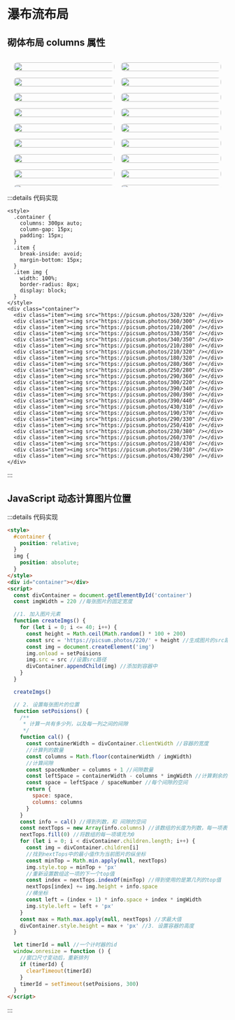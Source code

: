 <script setup>
import WaterFall from './components/WaterFall.vue'
</script>

# 瀑布流布局

## 砌体布局 columns 属性

<div style="height:300px;overflow:auto">
  <div style="columns: 200px auto;column-gap: 15px;padding: 15px;">
    <div style="break-inside: avoid;margin-bottom: 15px;">
      <img style="width: 100%;border-radius: 8px;display: block;" src="https://picsum.photos/320/320" />
    </div>
    <div style="break-inside: avoid;margin-bottom: 15px;">
      <img style="width: 100%;border-radius: 8px;display: block;" src="https://picsum.photos/360/300" />
    </div>
    <div style="break-inside: avoid;margin-bottom: 15px;">
      <img style="width: 100%;border-radius: 8px;display: block;" src="https://picsum.photos/210/200" />
    </div>
    <div style="break-inside: avoid;margin-bottom: 15px;">
      <img style="width: 100%;border-radius: 8px;display: block;" src="https://picsum.photos/330/350" />
    </div>
    <div style="break-inside: avoid;margin-bottom: 15px;">
      <img style="width: 100%;border-radius: 8px;display: block;" src="https://picsum.photos/340/350" />
    </div>
    <div style="break-inside: avoid;margin-bottom: 15px;">
      <img style="width: 100%;border-radius: 8px;display: block;" src="https://picsum.photos/210/280" />
    </div>
    <div style="break-inside: avoid;margin-bottom: 15px;">
      <img style="width: 100%;border-radius: 8px;display: block;" src="https://picsum.photos/210/320" />
    </div>
    <div style="break-inside: avoid;margin-bottom: 15px;">
      <img style="width: 100%;border-radius: 8px;display: block;" src="https://picsum.photos/180/320" />
    </div>
    <div style="break-inside: avoid;margin-bottom: 15px;">
      <img style="width: 100%;border-radius: 8px;display: block;" src="https://picsum.photos/280/360" />
    </div>
    <div style="break-inside: avoid;margin-bottom: 15px;">
      <img style="width: 100%;border-radius: 8px;display: block;" src="https://picsum.photos/250/280" />
    </div>
    <div style="break-inside: avoid;margin-bottom: 15px;">
      <img style="width: 100%;border-radius: 8px;display: block;" src="https://picsum.photos/290/360" />
    </div>
    <div style="break-inside: avoid;margin-bottom: 15px;">
      <img style="width: 100%;border-radius: 8px;display: block;" src="https://picsum.photos/300/220" />
    </div>
    <div style="break-inside: avoid;margin-bottom: 15px;">
      <img style="width: 100%;border-radius: 8px;display: block;" src="https://picsum.photos/390/340" />
    </div>
    <div style="break-inside: avoid;margin-bottom: 15px;">
      <img style="width: 100%;border-radius: 8px;display: block;" src="https://picsum.photos/200/390" />
    </div>
    <div style="break-inside: avoid;margin-bottom: 15px;">
      <img style="width: 100%;border-radius: 8px;display: block;" src="https://picsum.photos/390/440" />
    </div>
    <div style="break-inside: avoid;margin-bottom: 15px;">
      <img style="width: 100%;border-radius: 8px;display: block;" src="https://picsum.photos/430/310" />
    </div>
    <div style="break-inside: avoid;margin-bottom: 15px;">
      <img style="width: 100%;border-radius: 8px;display: block;" src="https://picsum.photos/190/370" />
    </div>
    <div style="break-inside: avoid;margin-bottom: 15px;">
      <img style="width: 100%;border-radius: 8px;display: block;" src="https://picsum.photos/290/330" />
    </div>
    <div style="break-inside: avoid;margin-bottom: 15px;">
      <img style="width: 100%;border-radius: 8px;display: block;" src="https://picsum.photos/250/410" />
    </div>
    <div style="break-inside: avoid;margin-bottom: 15px;">
      <img style="width: 100%;border-radius: 8px;display: block;" src="https://picsum.photos/230/380" />
    </div>
    <div style="break-inside: avoid;margin-bottom: 15px;">
      <img style="width: 100%;border-radius: 8px;display: block;" src="https://picsum.photos/260/370" />
    </div>
    <div style="break-inside: avoid;margin-bottom: 15px;">
      <img style="width: 100%;border-radius: 8px;display: block;" src="https://picsum.photos/210/430" />
    </div>
    <div style="break-inside: avoid;margin-bottom: 15px;">
      <img style="width: 100%;border-radius: 8px;display: block;" src="https://picsum.photos/290/310" />
    </div>
    <div style="break-inside: avoid;margin-bottom: 15px;">
      <img style="width: 100%;border-radius: 8px;display: block;" src="https://picsum.photos/430/290" />
    </div>
  </div>
</div>

:::details 代码实现

```html{3}
<style>
  .container {
    columns: 300px auto;
    column-gap: 15px;
    padding: 15px;
  }
  .item {
    break-inside: avoid;
    margin-bottom: 15px;
  }
  .item img {
    width: 100%;
    border-radius: 8px;
    display: block;
  }
</style>
<div class="container">
  <div class="item"><img src="https://picsum.photos/320/320" /></div>
  <div class="item"><img src="https://picsum.photos/360/300" /></div>
  <div class="item"><img src="https://picsum.photos/210/200" /></div>
  <div class="item"><img src="https://picsum.photos/330/350" /></div>
  <div class="item"><img src="https://picsum.photos/340/350" /></div>
  <div class="item"><img src="https://picsum.photos/210/280" /></div>
  <div class="item"><img src="https://picsum.photos/210/320" /></div>
  <div class="item"><img src="https://picsum.photos/180/320" /></div>
  <div class="item"><img src="https://picsum.photos/280/360" /></div>
  <div class="item"><img src="https://picsum.photos/250/280" /></div>
  <div class="item"><img src="https://picsum.photos/290/360" /></div>
  <div class="item"><img src="https://picsum.photos/300/220" /></div>
  <div class="item"><img src="https://picsum.photos/390/340" /></div>
  <div class="item"><img src="https://picsum.photos/200/390" /></div>
  <div class="item"><img src="https://picsum.photos/390/440" /></div>
  <div class="item"><img src="https://picsum.photos/430/310" /></div>
  <div class="item"><img src="https://picsum.photos/190/370" /></div>
  <div class="item"><img src="https://picsum.photos/290/330" /></div>
  <div class="item"><img src="https://picsum.photos/250/410" /></div>
  <div class="item"><img src="https://picsum.photos/230/380" /></div>
  <div class="item"><img src="https://picsum.photos/260/370" /></div>
  <div class="item"><img src="https://picsum.photos/210/430" /></div>
  <div class="item"><img src="https://picsum.photos/290/310" /></div>
  <div class="item"><img src="https://picsum.photos/430/290" /></div>
</div>
```

:::

## JavaScript 动态计算图片位置

<ClientOnly>
  <WaterFall />
</ClientOnly>

:::details 代码实现

```html
<style>
  #container {
    position: relative;
  }
  img {
    position: absolute;
  }
</style>
<div id="container"></div>
<script>
  const divContainer = document.getElementById('container')
  const imgWidth = 220 //每张图片的固定宽度

  //1. 加入图片元素
  function createImgs() {
    for (let i = 0; i <= 40; i++) {
      const height = Math.ceil(Math.random() * 100 + 200)
      const src = 'https://picsum.photos/220/' + height //生成图片的src路径
      const img = document.createElement('img')
      img.onload = setPoisions
      img.src = src //设置src路径
      divContainer.appendChild(img) //添加到容器中
    }
  }

  createImgs()

  // 2. 设置每张图片的位置
  function setPoisions() {
    /**
     * 计算一共有多少列，以及每一列之间的间隙
     */
    function cal() {
      const containerWidth = divContainer.clientWidth //容器的宽度
      //计算列的数量
      const columns = Math.floor(containerWidth / imgWidth)
      //计算间隙
      const spaceNumber = columns + 1 //间隙数量
      const leftSpace = containerWidth - columns * imgWidth //计算剩余的空间
      const space = leftSpace / spaceNumber //每个间隙的空间
      return {
        space: space,
        columns: columns
      }
    }
    const info = cal() //得到列数，和 间隙的空间
    const nextTops = new Array(info.columns) //该数组的长度为列数，每一项表示该列的下一个图片的纵坐标
    nextTops.fill(0) //将数组的每一项填充为0
    for (let i = 0; i < divContainer.children.length; i++) {
      const img = divContainer.children[i]
      //找到nextTops中的最小值作为当前图片的纵坐标
      const minTop = Math.min.apply(null, nextTops)
      img.style.top = minTop + 'px'
      //重新设置数组这一项的下一个top值
      const index = nextTops.indexOf(minTop) //得到使用的是第几列的top值
      nextTops[index] += img.height + info.space
      //横坐标
      const left = (index + 1) * info.space + index * imgWidth
      img.style.left = left + 'px'
    }
    const max = Math.max.apply(null, nextTops) //求最大值
    divContainer.style.height = max + 'px' //3. 设置容器的高度
  }

  let timerId = null //一个计时器的id
  window.onresize = function () {
    //窗口尺寸变动后，重新排列
    if (timerId) {
      clearTimeout(timerId)
    }
    timerId = setTimeout(setPoisions, 300)
  }
</script>
```

:::
